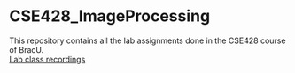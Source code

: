 # CSE428_ImageProcessing
This repository contains all the lab assignments done in the CSE428 course of BracU. <br>
[Lab class recordings](https://youtube.com/playlist?list=PLtQXTSdoymQcOyIQ5vXnbHMQNdqkAWuhq&si=0GO7Yt62_DyRiwXC)
